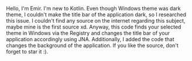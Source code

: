 Hello, I'm Emir. I'm new to Kotlin. Even though Windows theme was dark theme, I couldn't make the title bar of the application dark, so I researched this issue. I couldn't find any source on the internet regarding this subject, maybe mine is the first source xd. Anyway, this code finds your selected theme in Windows via the Registry and changes the title bar of your application accordingly using JNA. Additionally, I added the code that changes the background of the application. If you like the source, don't forget to star it :).
